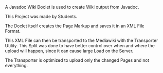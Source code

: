 A Javadoc Wiki Doclet is used to create Wiki output from Javadoc.

This Project was made by Students.

The Doclet itself creates the Page Markup and saves it in an XML File Format.

This XML File can then be transported to the Mediawiki with the Transporter Utility. This Split was done to have better control over when and where the upload will happen, since it can cause large Load on the Server.

The Transporter is optimized to upload only the changed Pages and not everything.